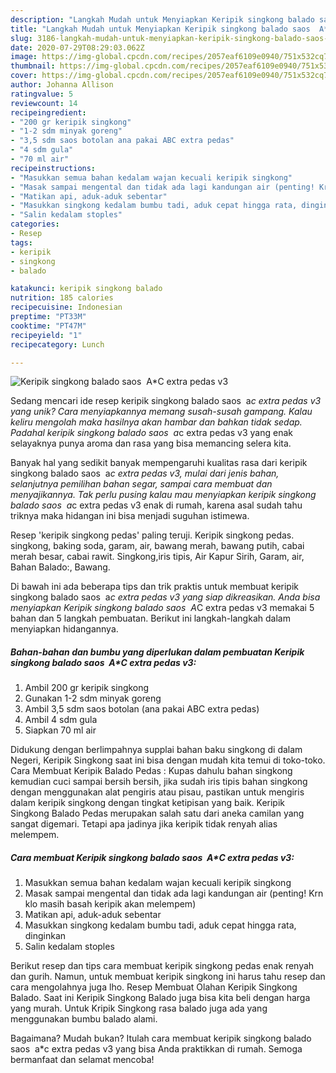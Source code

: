 ```yaml
---
description: "Langkah Mudah untuk Menyiapkan Keripik singkong balado saos  A*C extra pedas v3 yang Sempurna"
title: "Langkah Mudah untuk Menyiapkan Keripik singkong balado saos  A*C extra pedas v3 yang Sempurna"
slug: 3186-langkah-mudah-untuk-menyiapkan-keripik-singkong-balado-saos-ac-extra-pedas-v3-yang-sempurna
date: 2020-07-29T08:29:03.062Z
image: https://img-global.cpcdn.com/recipes/2057eaf6109e0940/751x532cq70/keripik-singkong-balado-saos-ac-extra-pedas-v3-foto-resep-utama.jpg
thumbnail: https://img-global.cpcdn.com/recipes/2057eaf6109e0940/751x532cq70/keripik-singkong-balado-saos-ac-extra-pedas-v3-foto-resep-utama.jpg
cover: https://img-global.cpcdn.com/recipes/2057eaf6109e0940/751x532cq70/keripik-singkong-balado-saos-ac-extra-pedas-v3-foto-resep-utama.jpg
author: Johanna Allison
ratingvalue: 5
reviewcount: 14
recipeingredient:
- "200 gr keripik singkong"
- "1-2 sdm minyak goreng"
- "3,5 sdm saos botolan ana pakai ABC extra pedas"
- "4 sdm gula"
- "70 ml air"
recipeinstructions:
- "Masukkan semua bahan kedalam wajan kecuali keripik singkong"
- "Masak sampai mengental dan tidak ada lagi kandungan air (penting! Krn klo masih basah keripik akan melempem)"
- "Matikan api, aduk-aduk sebentar"
- "Masukkan singkong kedalam bumbu tadi, aduk cepat hingga rata, dinginkan"
- "Salin kedalam stoples"
categories:
- Resep
tags:
- keripik
- singkong
- balado

katakunci: keripik singkong balado 
nutrition: 185 calories
recipecuisine: Indonesian
preptime: "PT33M"
cooktime: "PT47M"
recipeyield: "1"
recipecategory: Lunch

---
```



![Keripik singkong balado saos  A*C extra pedas v3](https://img-global.cpcdn.com/recipes/2057eaf6109e0940/751x532cq70/keripik-singkong-balado-saos-ac-extra-pedas-v3-foto-resep-utama.jpg)

Sedang mencari ide resep keripik singkong balado saos  a*c extra pedas v3 yang unik? Cara menyiapkannya memang susah-susah gampang. Kalau keliru mengolah maka hasilnya akan hambar dan bahkan tidak sedap. Padahal keripik singkong balado saos  a*c extra pedas v3 yang enak selayaknya punya aroma dan rasa yang bisa memancing selera kita.

Banyak hal yang sedikit banyak mempengaruhi kualitas rasa dari keripik singkong balado saos  a*c extra pedas v3, mulai dari jenis bahan, selanjutnya pemilihan bahan segar, sampai cara membuat dan menyajikannya. Tak perlu pusing kalau mau menyiapkan keripik singkong balado saos  a*c extra pedas v3 enak di rumah, karena asal sudah tahu triknya maka hidangan ini bisa menjadi suguhan istimewa.

Resep &#39;keripik singkong pedas&#39; paling teruji. Keripik singkong pedas. singkong, baking soda, garam, air, bawang merah, bawang putih, cabai merah besar, cabai rawit. Singkong,iris tipis, Air Kapur Sirih, Garam, air, Bahan Balado:, Bawang.


Di bawah ini ada beberapa tips dan trik praktis untuk membuat keripik singkong balado saos  a*c extra pedas v3 yang siap dikreasikan. Anda bisa menyiapkan Keripik singkong balado saos  A*C extra pedas v3 memakai 5 bahan dan 5 langkah pembuatan. Berikut ini langkah-langkah dalam menyiapkan hidangannya.

<!--inarticleads1-->

##### Bahan-bahan dan bumbu yang diperlukan dalam pembuatan Keripik singkong balado saos  A*C extra pedas v3:

1. Ambil 200 gr keripik singkong
1. Gunakan 1-2 sdm minyak goreng
1. Ambil 3,5 sdm saos botolan (ana pakai ABC extra pedas)
1. Ambil 4 sdm gula
1. Siapkan 70 ml air


Didukung dengan berlimpahnya supplai bahan baku singkong di dalam Negeri, Keripik Singkong saat ini bisa dengan mudah kita temui di toko-toko. Cara Membuat Keripik Balado Pedas : Kupas dahulu bahan singkong kemudian cuci sampai bersih bersih, jika sudah iris tipis bahan singkong dengan menggunakan alat pengiris atau pisau, pastikan untuk mengiris dalam keripik singkong dengan tingkat ketipisan yang baik. Keripik Singkong Balado Pedas merupakan salah satu dari aneka camilan yang sangat digemari. Tetapi apa jadinya jika keripik tidak renyah alias melempem. 

<!--inarticleads2-->

##### Cara membuat Keripik singkong balado saos  A*C extra pedas v3:

1. Masukkan semua bahan kedalam wajan kecuali keripik singkong
1. Masak sampai mengental dan tidak ada lagi kandungan air (penting! Krn klo masih basah keripik akan melempem)
1. Matikan api, aduk-aduk sebentar
1. Masukkan singkong kedalam bumbu tadi, aduk cepat hingga rata, dinginkan
1. Salin kedalam stoples


Berikut resep dan tips cara membuat keripik singkong pedas enak renyah dan gurih. Namun, untuk membuat keripik singkong ini harus tahu resep dan cara mengolahnya juga lho. Resep Membuat Olahan Keripik Singkong Balado. Saat ini Keripik Singkong Balado juga bisa kita beli dengan harga yang murah. Untuk Kripik Singkong rasa balado juga ada yang menggunakan bumbu balado alami. 

Bagaimana? Mudah bukan? Itulah cara membuat keripik singkong balado saos  a*c extra pedas v3 yang bisa Anda praktikkan di rumah. Semoga bermanfaat dan selamat mencoba!
